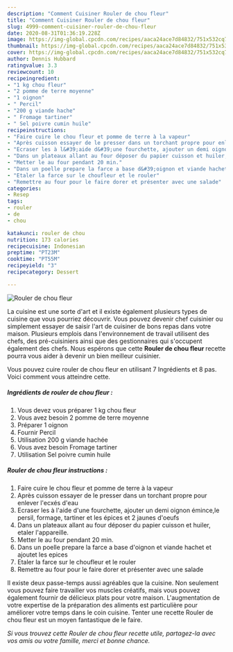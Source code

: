 ```yaml
---
description: "Comment Cuisiner Rouler de chou fleur"
title: "Comment Cuisiner Rouler de chou fleur"
slug: 4999-comment-cuisiner-rouler-de-chou-fleur
date: 2020-08-31T01:36:19.228Z
image: https://img-global.cpcdn.com/recipes/aaca24ace7d84832/751x532cq70/rouler-de-chou-fleur-photo-principale-de-la-recette.jpg
thumbnail: https://img-global.cpcdn.com/recipes/aaca24ace7d84832/751x532cq70/rouler-de-chou-fleur-photo-principale-de-la-recette.jpg
cover: https://img-global.cpcdn.com/recipes/aaca24ace7d84832/751x532cq70/rouler-de-chou-fleur-photo-principale-de-la-recette.jpg
author: Dennis Hubbard
ratingvalue: 3.3
reviewcount: 10
recipeingredient:
- "1 kg chou fleur"
- "2 pomme de terre moyenne"
- "1 oignon"
- " Percil"
- "200 g viande hache"
- " Fromage tartiner"
- " Sel poivre cumin huile"
recipeinstructions:
- "Faire cuire le chou fleur et pomme de terre à la vapeur"
- "Après cuisson essayer de le presser dans un torchant propre pour enlever l&#39;ecxés d&#39;eau"
- "Ecraser les à l&#39;aide d&#39;une fourchette, ajouter un demi oignon émince,le persil, formage, tartiner et les épices et 2 jaunes d&#39;oeufs"
- "Dans un plateaux allant au four déposer du papier cuisson et huiler, etaler l&#39;appareille."
- "Metter le au four pendant 20 min."
- "Dans un poelle prepare la farce a base d&#39;oignon et viande hachet et ajoutet les epices"
- "Etaler la farce sur le choufleur et le rouler"
- "Remettre au four pour le faire dorer et présenter avec une salade"
categories:
- Resep
tags:
- rouler
- de
- chou

katakunci: rouler de chou 
nutrition: 173 calories
recipecuisine: Indonesian
preptime: "PT23M"
cooktime: "PT55M"
recipeyield: "3"
recipecategory: Dessert

---
```



![Rouler de chou fleur](https://img-global.cpcdn.com/recipes/aaca24ace7d84832/751x532cq70/rouler-de-chou-fleur-photo-principale-de-la-recette.jpg)

La cuisine est une sorte d'art et il existe également plusieurs types de cuisine que vous pourriez découvrir. Vous pouvez devenir chef cuisinier ou simplement essayer de saisir l'art de cuisiner de bons repas dans votre maison. Plusieurs emplois dans l'environnement de travail utilisent des chefs, des pré-cuisiniers ainsi que des gestionnaires qui s'occupent également des chefs. Nous espérons que cette <strong> Rouler de chou fleur </strong> recette pourra vous aider à devenir un bien meilleur cuisinier.

<!--inarticleads1-->

Vous pouvez cuire rouler de chou fleur en utilisant 7 Ingrédients et 8 pas. Voici comment vous atteindre cette.

##### Ingrédients de rouler de chou fleur :

1. Vous devez vous préparer 1 kg chou fleur
1. Vous avez besoin 2 pomme de terre moyenne
1. Préparer 1 oignon
1. Fournir  Percil
1. Utilisation 200 g viande hachée
1. Vous avez besoin  Fromage tartiner
1. Utilisation  Sel poivre cumin huile




<!--inarticleads2-->

##### Rouler de chou fleur instructions :

1. Faire cuire le chou fleur et pomme de terre à la vapeur
1. Après cuisson essayer de le presser dans un torchant propre pour enlever l&#39;ecxés d&#39;eau
1. Ecraser les à l&#39;aide d&#39;une fourchette, ajouter un demi oignon émince,le persil, formage, tartiner et les épices et 2 jaunes d&#39;oeufs
1. Dans un plateaux allant au four déposer du papier cuisson et huiler, etaler l&#39;appareille.
1. Metter le au four pendant 20 min.
1. Dans un poelle prepare la farce a base d&#39;oignon et viande hachet et ajoutet les epices
1. Etaler la farce sur le choufleur et le rouler
1. Remettre au four pour le faire dorer et présenter avec une salade




<!--inarticleads1-->

<p>
Il existe deux passe-temps aussi agréables que la cuisine. Non seulement vous pouvez faire travailler vos muscles créatifs, mais vous pouvez également fournir de délicieux plats pour votre maison. L'augmentation de votre expertise de la préparation des aliments est particulière pour améliorer votre temps dans le coin cuisine. Tenter une recette Rouler de chou fleur est un moyen fantastique de le faire.
</p>

<p>
<i>Si vous trouvez cette Rouler de chou fleur recette utile, partagez-la avec vos amis ou votre famille, merci et bonne chance.</i>
</p>
